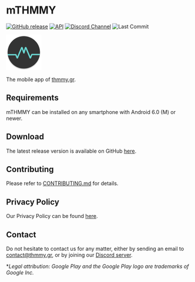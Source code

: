 # mTHMMY

[![GitHub release](https://img.shields.io/github/release/THMMYgr/mTHMMY.svg?color=orange)](https://github.com/THMMYgr/mTHMMY/releases)
[![API](https://img.shields.io/badge/API-21%2B-blue.svg?style=flat)](https://android-arsenal.com/api?level=21)
[![Discord Channel](https://img.shields.io/discord/252539000571559947?style=flat&color=738bd7&label=discord)][discord-server]
![Last Commit](https://img.shields.io/github/last-commit/THMMYgr/mTHMMY/develop.svg?style=flat)

![mTHMMY logo](app/src/main/res/mipmap-xhdpi/ic_launcher_round.png)

The mobile app of [thmmy.gr](https://www.thmmy.gr).

## Requirements

mTHMMY can be installed on any smartphone with Android 6.0 (M) or newer.

## Download

The latest release version is available on GitHub [here](https://github.com/THMMYgr/mTHMMY/releases/latest).

## Contributing

Please refer to [CONTRIBUTING.md](/CONTRIBUTING.md) for details.

## Privacy Policy

Our Privacy Policy can be found [here](/PRIVACY.md).

## Contact

Do not hesitate to contact us for any matter, either by sending an email to [contact@thmmy.gr](mailto:contact@thmmy.gr), or by joining our [Discord server][discord-server].

**Legal attribution: Google Play and the Google Play logo are trademarks of Google Inc.*

[discord-server]: https://discord.gg/CVt3yrn
[trello-board]: https://trello.com/b/4MVlkrkg/mthmmy
